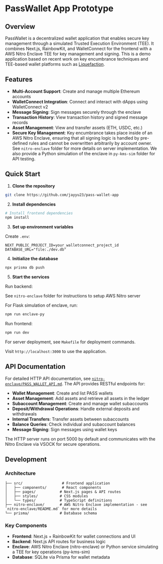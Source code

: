 # PassWallet App Prototype

## Overview
PassWallet is a decentralized wallet application that enables secure key management through a simulated Trusted Execution Environment (TEE). It combines Next.js, RainbowKit, and WalletConnect for the frontend with a AWS Nitro Enclave TEE for key management and signing. This is a demo application based on recent work on key encumbrance techniques and TEE-based wallet platforms such as [Liquefaction](https://github.com/key-encumbrance/liquefaction).

## Features

- **Multi-Account Support**: Create and manage multiple Ethereum accounts
- **WalletConnect Integration**: Connect and interact with dApps using WalletConnect v2
- **Message Signing**: Sign messages securely through the enclave
- **Transaction History**: View transaction history and signed message records
- **Asset Management**: View and transfer assets (ETH, USDC, etc.)
- **Secure Key Management**: Key encumbrance takes place inside of an AWS Nitro Enclave, ensuring that all signing logic is handled by pre-defined rules and cannot be overwritten arbitrarily by account owner. See `nitro-enclave` folder for more details on server implementation. We also provide a Python simulation of the enclave in `py-kms-sim` folder for API testing.

## Quick Start

1. **Clone the repository**
```bash
git clone https://github.com/jayyu23/pass-wallet-app
```

2. **Install dependencies**
```bash
# Install frontend dependencies
npm install
```

3. **Set up environment variables**

Create `.env`:
```
NEXT_PUBLIC_PROJECT_ID=your_walletconnect_project_id
DATABASE_URL="file:./dev.db"
```

4. **Initialize the database**
```bash
npx prisma db push
```

5. **Start the services**

Run backend:

See `nitro-enclave` folder for instructions to setup AWS Nitro server

For Flask simulation of enclave, run:
```bash
npm run enclave-py
```

Run frontend:
```bash
npm run dev
```

For server deployment, see `Makefile` for deployment commands.

Visit `http://localhost:3000` to use the application.

## API Documentation

For detailed HTTP API documentation, see [`nitro-enclave/PASS_WALLET_API.md`](nitro-enclave/PASS_WALLET_API.md). The API provides RESTful endpoints for:

- **Wallet Management**: Create and list PASS wallets
- **Asset Management**: Add assets and retrieve all assets in the ledger
- **Subaccount Management**: Create and manage wallet subaccounts
- **Deposit/Withdrawal Operations**: Handle external deposits and withdrawals
- **Internal Transfers**: Transfer assets between subaccounts
- **Balance Queries**: Check individual and subaccount balances
- **Message Signing**: Sign messages using wallet keys

The HTTP server runs on port 5000 by default and communicates with the Nitro Enclave via VSOCK for secure operations.

## Development

### Architecture

```
├── src/                  # Frontend application
│   ├── components/       # React components
│   ├── pages/           # Next.js pages & API routes
│   ├── styles/          # CSS modules
│   └── types/           # TypeScript definitions
├── nitro-enclave/       # AWS Nitro Enclave implementation - see `nitro-enclave/README.md` for more details
└── prisma/              # Database schema
```

### Key Components

- **Frontend**: Next.js + RainbowKit for wallet connections and UI
- **Backend**: Next.js API routes for business logic
- **Enclave**: AWS Nitro Enclave (nitro-enclave) or Python service simulating a TEE for key operations (py-kms-sim)
- **Database**: SQLite via Prisma for wallet metadata